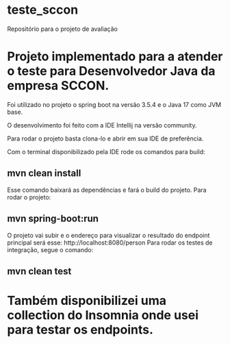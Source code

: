 # teste_sccon
Repositório para o projeto de avaliação

# Projeto implementado para a atender o teste para Desenvolvedor Java da empresa SCCON.

Foi utilizado no projeto o spring boot na versão 3.5.4 e o Java 17 como JVM base.

O desenvolvimento foi feito com a IDE Intellij na versão community.

Para rodar o projeto basta clona-lo e abrir em sua IDE de preferência.

Com o terminal disponibilizado pela IDE rode os comandos para build:

## mvn clean install 

Esse comando baixará as dependências e fará o build do projeto. Para rodar o projeto:

## mvn spring-boot:run 

O projeto vai subir e o endereço para visualizar o resultado do endpoint principal será esse: http://localhost:8080/person
Para rodar os testes de integração, segue o comando:

## mvn clean test

# Também disponibilizei uma collection do Insomnia onde usei para testar os endpoints.
